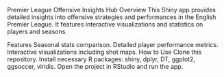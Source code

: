 Premier League Offensive Insights Hub
Overview
This Shiny app provides detailed insights into offensive strategies and performances in the English Premier League. It features interactive visualizations and statistics on players and seasons.

Features
Seasonal stats comparison.
Detailed player performance metrics.
Interactive visualizations including shot maps.
How to Use
Clone this repository.
Install necessary R packages: shiny, dplyr, DT, ggplot2, ggsoccer, viridis.
Open the project in RStudio and run the app.
